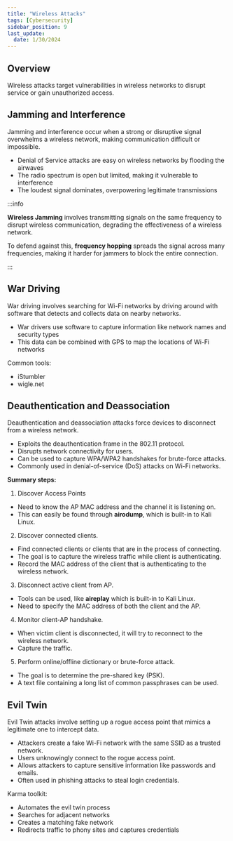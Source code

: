 ```yaml
---
title: "Wireless Attacks"
tags: [Cybersecurity]
sidebar_position: 9
last_update:
  date: 1/30/2024
---
```




## Overview

Wireless attacks target vulnerabilities in wireless networks to disrupt service or gain unauthorized access.

## Jamming and Interference

Jamming and interference occur when a strong or disruptive signal overwhelms a wireless network, making communication difficult or impossible.

- Denial of Service attacks are easy on wireless networks by flooding the airwaves
- The radio spectrum is open but limited, making it vulnerable to interference
- The loudest signal dominates, overpowering legitimate transmissions


:::info 

**Wireless Jamming** involves transmitting signals on the same frequency to disrupt wireless communication, degrading the effectiveness of a wireless network. 

To defend against this, **frequency hopping** spreads the signal across many frequencies, making it harder for jammers to block the entire connection.

:::



## War Driving

War driving involves searching for Wi-Fi networks by driving around with software that detects and collects data on nearby networks.

- War drivers use software to capture information like network names and security types
- This data can be combined with GPS to map the locations of Wi-Fi networks

Common tools:

- iStumbler
- wigle.net

## Deauthentication and Deassociation

Deauthentication and deassociation attacks force devices to disconnect from a wireless network.

- Exploits the deauthentication frame in the 802.11 protocol.
- Disrupts network connectivity for users.
- Can be used to capture WPA/WPA2 handshakes for brute-force attacks.
- Commonly used in denial-of-service (DoS) attacks on Wi-Fi networks.

**Summary steps:**

1. Discover Access Points

  - Need to know the AP MAC address and the channel it is listening on.
  - This can easily be found through **airodump**, which is built-in to Kali Linux.

2. Discover connected clients.

  - Find connected clients or clients that are in the process of connecting.
  - The goal is to capture the wireless traffic while client is authenticating.
  - Record the MAC address of the client that is authenticating to the wireless network.

3. Disconnect active client from AP.

  - Tools can be used, like **aireplay** which is built-in to Kali Linux.
  - Need to specify the MAC address of both the client and the AP.

4. Monitor client-AP handshake.

  - When victim client is disconnected, it will try to reconnect to the wireless network.
  - Capture the traffic.

5. Perform online/offline dictionary or brute-force attack.

  - The goal is to determine the pre-shared key (PSK).
  - A text file containing a long list of common passphrases can be used.

## Evil Twin

Evil Twin attacks involve setting up a rogue access point that mimics a legitimate one to intercept data.

- Attackers create a fake Wi-Fi network with the same SSID as a trusted network.
- Users unknowingly connect to the rogue access point.
- Allows attackers to capture sensitive information like passwords and emails.
- Often used in phishing attacks to steal login credentials.

Karma toolkit: 

- Automates the evil twin process
- Searches for adjacent networks
- Creates a matching fake network
- Redirects traffic to phony sites and captures credentials
